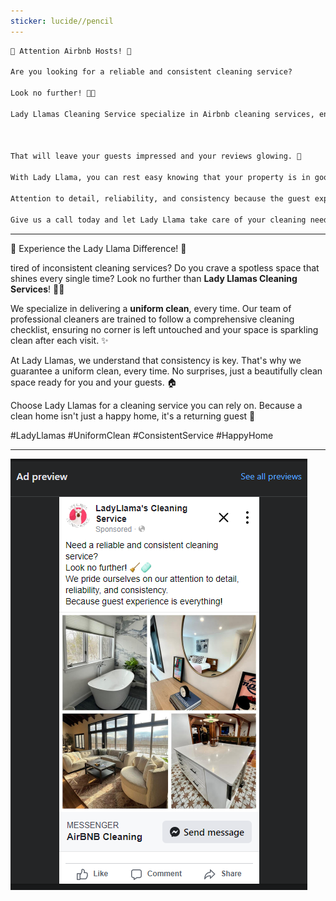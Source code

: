 ```yaml
---
sticker: lucide//pencil
---
```


```markdown
🔆 Attention Airbnb Hosts! 🔆

Are you looking for a reliable and consistent cleaning service? 

Look no further! 🧹🧼

Lady Llamas Cleaning Service specialize in Airbnb cleaning services, ensuring your property is spotless and ready for your next guest. 🏠✨



That will leave your guests impressed and your reviews glowing. 🌟

With Lady Llama, you can rest easy knowing that your property is in good hands. 

Attention to detail, reliability, and consistency because the guest expierence is everything!

Give us a call today and let Lady Llama take care of your cleaning needs. Because a clean home is a happy guest! 🏡💖
```

---

🌟 Experience the Lady Llama Difference! 🌟

tired of inconsistent cleaning services? Do you crave a spotless space that shines every single time? Look no further than **Lady Llamas Cleaning Services**! 🧹🧼

We specialize in delivering a **uniform clean**, every time.
Our team of professional cleaners are trained to follow a comprehensive cleaning checklist, ensuring no corner is left untouched and your space is sparkling clean after each visit. ✨

At Lady Llamas, we understand that consistency is key. That's why we guarantee a uniform clean, every time. No surprises, just a beautifully clean space ready for you and your guests. 🏠

Choose Lady Llamas for a cleaning service you can rely on. Because a clean home isn't just a happy home, it's a returning guest 💖

#LadyLlamas #UniformClean #ConsistentService #HappyHome

---
![Pasted image 20240511004643.png](./Brands/LLC/Marketing/Pasted%20image%2020240511004643.png)